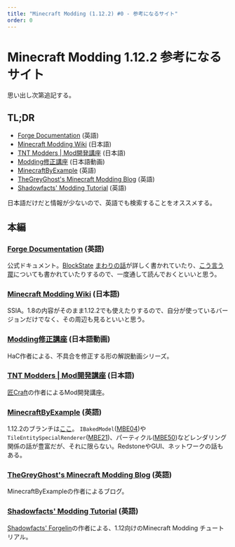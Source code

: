 ```yaml
---
title: "Minecraft Modding (1.12.2) #0 - 参考になるサイト"
order: 0
---
```


# Minecraft Modding 1.12.2 参考になるサイト

思い出し次第追記する。

## TL;DR

- [Forge Documentation](https://docs.minecraftforge.net/en/1.12.x/) (英語)
- [Minecraft Modding Wiki](https://mcmodding.jp/modding/index.php/%E3%83%81%E3%83%A5%E3%83%BC%E3%83%88%E3%83%AA%E3%82%A2%E3%83%AB%E4%B8%80%E8%A6%A7) (日本語)
- [TNT Modders | Mod開発講座](https://www.tntmodders.com/tutorial/) (日本語)
- [Modding修正講座](https://www.nicovideo.jp/user/1791635/series/104078) (日本語動画)
- [MinecraftByExample](https://github.com/TheGreyGhost/MinecraftByExample/tree/1-12-2-final) (英語)
- [TheGreyGhost's Minecraft Modding Blog](https://greyminecraftcoder.blogspot.com) (英語)
- [Shadowfacts' Modding Tutorial](https://shadowfacts.net/tutorials/forge-modding-112/overview/) (英語)

日本語だけだと情報が少ないので、英語でも検索することをオススメする。

## 本編

### [Forge Documentation](https://docs.minecraftforge.net/en/1.12.x/) (英語)

公式ドキュメント。[BlockState](https://docs.minecraftforge.net/en/1.12.x/blocks/states/) [まわりの話](https://docs.minecraftforge.net/en/1.12.x/models/blockstates/introduction/)が詳しく書かれていたり、[こう言う罠](https://docs.minecraftforge.net/en/1.12.x/tileentities/tileentity/#keeping-a-tileentity-through-changing-blockstates)についても書かれていたりするので、一度通して読んでおくといいと思う。

### [Minecraft Modding Wiki](https://mcmodding.jp/modding/index.php/%E3%83%81%E3%83%A5%E3%83%BC%E3%83%88%E3%83%AA%E3%82%A2%E3%83%AB%E4%B8%80%E8%A6%A7) (日本語)

SSIA。1.8の内容がそのまま1.12.2でも使えたりするので、自分が使っているバージョンだけでなく、その周辺も見るといいと思う。

### [Modding修正講座](https://www.nicovideo.jp/user/1791635/series/104078) (日本語動画)

HaC作者による、不具合を修正する形の解説動画シリーズ。

### [TNT Modders | Mod開発講座](https://www.tntmodders.com/tutorial/) (日本語)

[匠Craft](https://www.tntmodders.com/takumicraft/)の作者によるMod開発講座。

### [MinecraftByExample](https://github.com/TheGreyGhost/MinecraftByExample) (英語)

1.12.2のブランチは[ここ](https://github.com/TheGreyGhost/MinecraftByExample/tree/1-12-2-final)。
`IBakedModel`([MBE04](https://github.com/TheGreyGhost/MinecraftByExample/tree/1-12-2-final/src/main/java/minecraftbyexample/mbe04_block_dynamic_block_model1))や`TileEntitySpecialRenderer`([MBE21](https://github.com/TheGreyGhost/MinecraftByExample/tree/1-12-2-final/src/main/java/minecraftbyexample/mbe21_tileentityspecialrenderer))、パーティクル([MBE50](https://github.com/TheGreyGhost/MinecraftByExample/tree/master/src/main/java/minecraftbyexample/mbe50_particle))などレンダリング関係の話が豊富だが、それに限らない。RedstoneやGUI、ネットワークの話もある。

### [TheGreyGhost's Minecraft Modding Blog](https://greyminecraftcoder.blogspot.com) (英語)

MinecraftByExampleの作者によるブログ。

### [Shadowfacts' Modding Tutorial](https://shadowfacts.net/tutorials/forge-modding-112/overview/) (英語)

[Shadowfacts' Forgelin](https://www.curseforge.com/minecraft/mc-mods/shadowfacts-forgelin)の作者による、1.12向けのMinecraft Modding チュートリアル。

